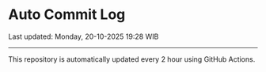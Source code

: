 # Auto Commit Log

Last updated: Monday, 20-10-2025 19:28 WIB

---

This repository is automatically updated every 2 hour using GitHub Actions.
